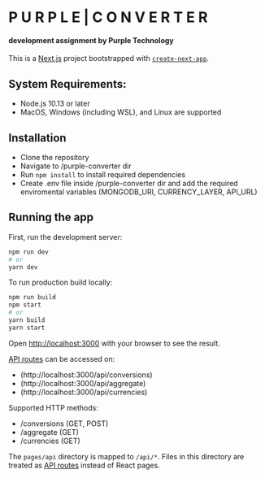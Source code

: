 # P U R P L E | C O N V E R T E R

#### development assignment by Purple Technology

This is a [Next.js](https://nextjs.org/) project bootstrapped with [`create-next-app`](https://github.com/vercel/next.js/tree/canary/packages/create-next-app).

## System Requirements:

- Node.js 10.13 or later
- MacOS, Windows (including WSL), and Linux are supported

## Installation

- Clone the repository
- Navigate to /purple-converter dir
- Run `npm install` to install required dependencies
- Create .env file inside /purple-converter dir and add the required enviromental variables (MONGODB_URI, CURRENCY_LAYER, API_URL)

## Running the app

First, run the development server:

```bash
npm run dev
# or
yarn dev
```

To run production build locally:

```bash
npm run build
npm start
# or
yarn build
yarn start
```

Open [http://localhost:3000](http://localhost:3000) with your browser to see the result.

[API routes](https://nextjs.org/docs/api-routes/introduction) can be accessed on:

- (http://localhost:3000/api/conversions)
- (http://localhost:3000/api/aggregate)
- (http://localhost:3000/api/currencies)

Supported HTTP methods:

- /conversions (GET, POST)
- /aggregate (GET)
- /currencies (GET)

The `pages/api` directory is mapped to `/api/*`. Files in this directory are treated as [API routes](https://nextjs.org/docs/api-routes/introduction) instead of React pages.
